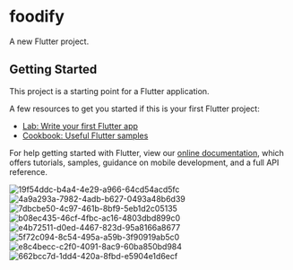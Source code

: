 # foodify

A new Flutter project.

## Getting Started

This project is a starting point for a Flutter application.

A few resources to get you started if this is your first Flutter project:

- [Lab: Write your first Flutter app](https://flutter.dev/docs/get-started/codelab)
- [Cookbook: Useful Flutter samples](https://flutter.dev/docs/cookbook)

For help getting started with Flutter, view our
[online documentation](https://flutter.dev/docs), which offers tutorials,
samples, guidance on mobile development, and a full API reference.

![19f54ddc-b4a4-4e29-a966-64cd54acd5fc](https://user-images.githubusercontent.com/80943105/130279371-6ca7d534-712b-4af9-ae4c-b1a4b9778b94.jpg)
![4a9a293a-7982-4adb-b627-0493a48b6d39](https://user-images.githubusercontent.com/80943105/130279485-8974dd47-6040-4ac7-b6ed-8a92939fc517.jpg)
![7dbcbe50-4c97-461b-8bf9-5eb1d2c05135](https://user-images.githubusercontent.com/80943105/130279497-ff31d9d5-9ab5-402b-87a5-e7d7cf166ecd.jpg)
![b08ec435-46cf-4fbc-ac16-4803dbd899c0](https://user-images.githubusercontent.com/80943105/130279509-dc6cbba1-d567-46fc-884a-1b35eefd3884.jpg)
![e4b72511-d0ed-4467-823d-95a8166a8677](https://user-images.githubusercontent.com/80943105/130279518-31e50a98-ad25-4b5b-bb35-9fcbda79eaea.jpg)
![5f72c094-8c54-495a-a59b-3f90919ab5c0](https://user-images.githubusercontent.com/80943105/130279536-96687529-d4b9-4ac3-b5a9-06841de4ff56.jpg)
![e8c4becc-c2f0-4091-8ac9-60ba850bd984](https://user-images.githubusercontent.com/80943105/130279542-8c4aee12-8228-4fcb-b2af-9f3daf9d64c9.jpg)
![662bcc7d-1dd4-420a-8fbd-e5904e1d6ecf](https://user-images.githubusercontent.com/80943105/130279564-537a2dca-d993-4844-bef2-9f3ca4ea39b0.jpg)

